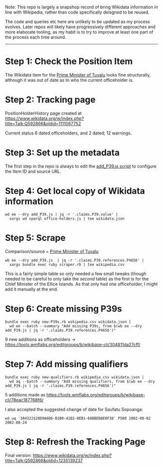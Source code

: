 Note: This repo is largely a snapshop record of bring Wikidata
information in line with Wikipedia, rather than code specifically
deisgned to be reused.

The code and queries etc here are unlikely to be updated as my process
evolves. Later repos will likely have progressively different approaches
and more elaborate tooling, as my habit is to try to improve at least
one part of the process each time around.

---------

Step 1: Check the Position Item
===============================

The Wikidata item for the [Prime Minister of Tuvalu](https://www.wikidata.org/wiki/Q592866)
looks fine structurally, although it was out of date as to who the
current officeholder is.

Step 2: Tracking page
=====================

PositionHolderHistory page created at https://www.wikidata.org/w/index.php?title=Talk:Q592866&oldid=1111067752

Current status 6 dated officeholders, and 2 dated; 12 warnings.

Step 3: Set up the metadata
===========================

The first step in the repo is always to edit the [add_P39.js script](add_P39.js)
to configure the Item ID and source URL.

Step 4: Get local copy of Wikidata information
==============================================

    wd ee --dry add_P39.js | jq -r '.claims.P39.value' |
      xargs wd sparql office-holders.js | tee wikidata.json

Step 5: Scrape
==============

Comparison/source = [Prime Minister of Tuvalu](https://en.wikipedia.org/wiki/Prime_Minister_of_Tuvalu)

    wb ee --dry add_P39.js  | jq -r '.claims.P39.references.P4656' |
      xargs bundle exec ruby scraper.rb | tee wikipedia.csv

This is a fairly simple table so only needed a few small tweaks
(though needed to be careful to only take the *second* table) as
the first is for the Chief Minister of the Ellice Islands. As that only
had one officeholder, I might add it manually at the end.

Step 6: Create missing P39s
===========================

    bundle exec ruby new-P39s.rb wikipedia.csv wikidata.json |
      wd ee --batch --summary "Add missing P39s, from $(wb ee --dry add_P39.js | jq -r '.claims.P39.references.P4656')"

9 new additions as officeholders -> https://tools.wmflabs.org/editgroups/b/wikibase-cli/304811da27cff/

Step 7: Add missing qualifiers
==============================

    bundle exec ruby new-qualifiers.rb wikipedia.csv wikidata.json |
      wd aq --batch --summary "Add missing qualifiers, from $(wb ee --dry add_P39.js | jq -r '.claims.P39.references.P4656')"

5 additions made as https://tools.wmflabs.org/editgroups/b/wikibase-cli/78eac187768f6/

I also accepted the suggested change of date for Saufatu Sopoanga:

    wd uq '384322$28D9A6D6-B1B0-41B2-8EB1-6ABBEB8E0F38' P580 2002-08-02 2002-08-24

Step 8: Refresh the Tracking Page
=================================

Final version: https://www.wikidata.org/w/index.php?title=Talk:Q592866&oldid=1235139237


